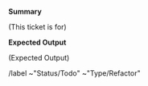 **Summary**

(This ticket is for)

**Expected Output**

(Expected Output)

/label ~"Status/Todo" ~"Type/Refactor"